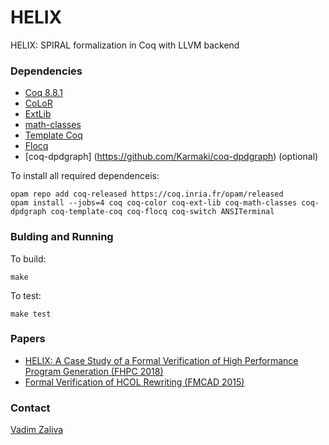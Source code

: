 # HELIX #

HELIX: SPIRAL formalization in Coq with LLVM backend

### Dependencies ###
* [Coq 8.8.1](https://coq.inria.fr/) 
* [CoLoR](http://color.inria.fr/)
* [ExtLib](https://github.com/coq-ext-lib/coq-ext-lib)
* [math-classes](https://github.com/math-classes/math-classes)
* [Template Coq](https://template-coq.github.io/template-coq/)
* [Flocq](http://flocq.gforge.inria.fr/)
* [coq-dpdgraph] (https://github.com/Karmaki/coq-dpdgraph) (optional)

To install all required dependenceis:

    opam repo add coq-released https://coq.inria.fr/opam/released
    opam install --jobs=4 coq coq-color coq-ext-lib coq-math-classes coq-dpdgraph coq-template-coq coq-flocq coq-switch ANSITerminal

### Bulding and Running ###

To build:
    
    make
    
To test:

    make test

### Papers ###

* [HELIX: A Case Study of a Formal Verification of High Performance Program Generation (FHPC 2018)](http://www.crocodile.org/lord/vzaliva-fhpc2018.pdf)
* [Formal Verification of HCOL Rewriting (FMCAD 2015)](http://www.crocodile.org/lord/Formal_Verification_of_HCOL_Rewriting_FMCAD15.pdf)

### Contact ###

[Vadim Zaliva](mailto:vzaliva@cmu.edu)

